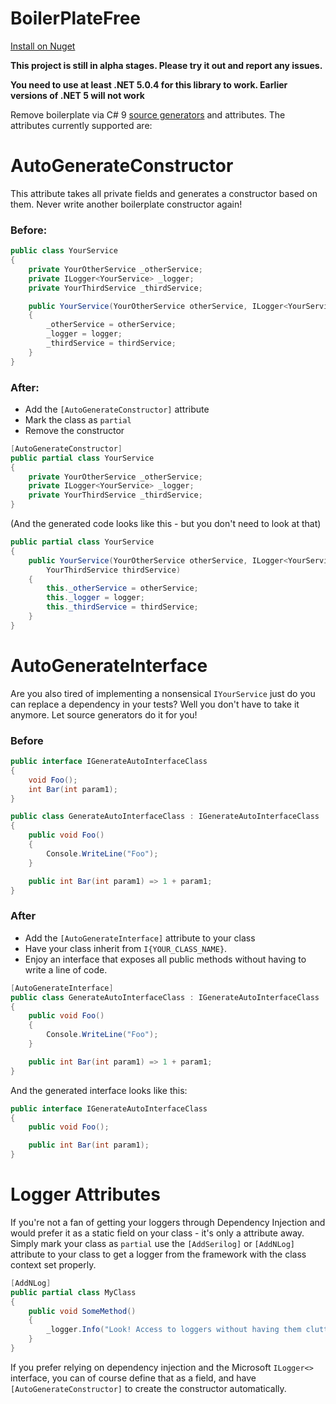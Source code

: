 # BoilerPlateFree

[Install on Nuget](https://www.nuget.org/packages/BoilerplateFree/)

**This project is still in alpha stages. Please try it out and report any issues.**

**You need to use at least .NET 5.0.4 for this library to work. Earlier versions of .NET 5 will not work**

Remove boilerplate via C# 9 [source generators](https://devblogs.microsoft.com/dotnet/introducing-c-source-generators/)
and attributes. The attributes currently supported are:

# AutoGenerateConstructor

This attribute takes all private fields and generates a constructor based on them. Never write another boilerplate
constructor again!

### Before:

```csharp
public class YourService
{
    private YourOtherService _otherService;
    private ILogger<YourService> _logger;
    private YourThirdService _thirdService;

    public YourService(YourOtherService otherService, ILogger<YourService> logger, YourThirdService thirdService)
    {
        _otherService = otherService;
        _logger = logger;
        _thirdService = thirdService;
    }
}
```

### After:

- Add the `[AutoGenerateConstructor]` attribute
- Mark the class as `partial`
- Remove the constructor

```csharp
[AutoGenerateConstructor]
public partial class YourService
{
    private YourOtherService _otherService;
    private ILogger<YourService> _logger;
    private YourThirdService _thirdService;
}
```

(And the generated code looks like this - but you don't need to look at that)

```csharp
public partial class YourService
{
    public YourService(YourOtherService otherService, ILogger<YourService> logger,
        YourThirdService thirdService)
    {
        this._otherService = otherService;
        this._logger = logger;
        this._thirdService = thirdService;
    }
}
```

# AutoGenerateInterface

Are you also tired of implementing a nonsensical `IYourService` just do you can replace a dependency in your tests? Well
you don't have to take it anymore. Let source generators do it for you!

### Before

```csharp
public interface IGenerateAutoInterfaceClass
{
    void Foo();
    int Bar(int param1);
}

public class GenerateAutoInterfaceClass : IGenerateAutoInterfaceClass
{
    public void Foo()
    {
        Console.WriteLine("Foo");
    }

    public int Bar(int param1) => 1 + param1;
}
```

### After

- Add the `[AutoGenerateInterface]` attribute to your class
- Have your class inherit from `I{YOUR_CLASS_NAME}`.
- Enjoy an interface that exposes all public methods without having to write a line of code.

```csharp
[AutoGenerateInterface]
public class GenerateAutoInterfaceClass : IGenerateAutoInterfaceClass
{
    public void Foo()
    {
        Console.WriteLine("Foo");
    }

    public int Bar(int param1) => 1 + param1;
}
```

And the generated interface looks like this:

```csharp
public interface IGenerateAutoInterfaceClass
{
    public void Foo();

    public int Bar(int param1);
}
```

# Logger Attributes

If you're not a fan of getting your loggers through Dependency Injection and would prefer it as a static field on your
class - it's only a attribute away. Simply mark your class as `partial` use the `[AddSerilog]` or `[AddNLog]` attribute
to your class to get a logger from the framework with the class context set properly.

```csharp
[AddNLog]
public partial class MyClass
{
    public void SomeMethod()
    {
        _logger.Info("Look! Access to loggers without having them clutter up your class and look at them in your constructors!");
    }
}
```

If you prefer relying on dependency injection and the Microsoft `ILogger<>` interface, you can of course define that as
a field, and have `[AutoGenerateConstructor]` to create the constructor automatically.